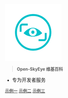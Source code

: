 <!-- _coverpage.md -->

<img src="_media/icon.png" alt="logo" style="zoom:25%;" />

> **Open-SkyEye 维基百科**


- <font size=3>专为开发者服务</font>

[示例一](https://open-skyeye.gitee.io/wiki)
[示例二](https://open-skyeye.gitee.io/wiki)
[示例三](https://open-skyeye.gitee.io/wiki)
